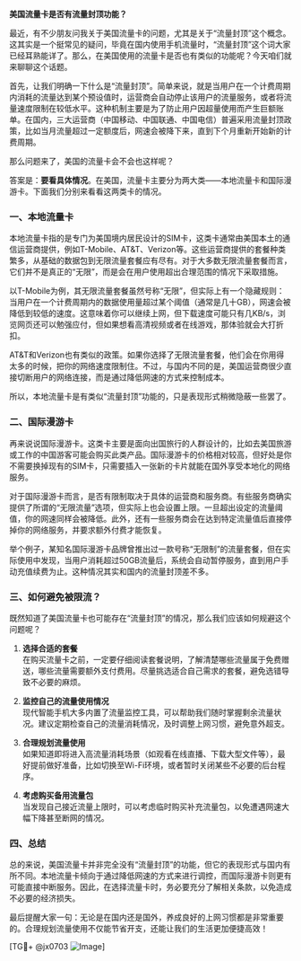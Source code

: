 **美国流量卡是否有流量封顶功能？**

最近，有不少朋友问我关于美国流量卡的问题，尤其是关于“流量封顶”这个概念。这其实是一个挺常见的疑问，毕竟在国内使用手机流量时，“流量封顶”这个词大家已经耳熟能详了。那么，在美国使用的流量卡是否也有类似的功能呢？今天咱们就来聊聊这个话题。

首先，让我们明确一下什么是“流量封顶”。简单来说，就是当用户在一个计费周期内消耗的流量达到某个预设值时，运营商会自动停止该用户的流量服务，或者将流量速度限制在较低水平。这种机制主要是为了防止用户因超量使用而产生巨额账单。在国内，三大运营商（中国移动、中国联通、中国电信）普遍采用流量封顶政策，比如当月流量超过一定额度后，网速会被降下来，直到下个月重新开始新的计费周期。

那么问题来了，美国的流量卡会不会也这样呢？

答案是：**要看具体情况**。在美国，流量卡主要分为两大类——本地流量卡和国际漫游卡。下面我们分别来看看这两类卡的情况。

### 一、本地流量卡

本地流量卡指的是专门为美国境内居民设计的SIM卡，这类卡通常由美国本土的通信运营商提供，例如T-Mobile、AT&T、Verizon等。这些运营商提供的套餐种类繁多，从基础的数据包到无限流量套餐应有尽有。对于大多数无限流量套餐而言，它们并不是真正的“无限”，而是会在用户使用超出合理范围的情况下采取措施。

以T-Mobile为例，其无限流量套餐虽然号称“无限”，但实际上有一个隐藏规则：当用户在一个计费周期内的数据使用量超过某个阈值（通常是几十GB），网速会被降低到较低的速度。这意味着你可以继续上网，但下载速度可能只有几KB/s，浏览网页还可以勉强应付，但如果想看高清视频或者在线游戏，那体验就会大打折扣。

AT&T和Verizon也有类似的政策。如果你选择了无限流量套餐，他们会在你用得太多的时候，把你的网络速度限制住。不过，与国内不同的是，美国运营商很少直接切断用户的网络连接，而是通过降低网速的方式来控制成本。

所以，本地流量卡是有类似“流量封顶”功能的，只是表现形式稍微隐蔽一些罢了。

### 二、国际漫游卡

再来说说国际漫游卡。这类卡主要是面向出国旅行的人群设计的，比如去美国旅游或工作的中国游客可能会购买此类产品。国际漫游卡的价格相对较高，但好处是你不需要换掉现有的SIM卡，只需要插入一张新的卡片就能在国外享受本地化的网络服务。

对于国际漫游卡而言，是否有限制取决于具体的运营商和服务商。有些服务商确实提供了所谓的“无限流量”选项，但实际上也会设置上限。一旦超出设定的流量阈值，你的网速同样会被降低。此外，还有一些服务商会在达到特定流量值后直接停掉你的网络服务，并要求额外付费才能恢复。

举个例子，某知名国际漫游卡品牌曾推出过一款号称“无限制”的流量套餐，但在实际使用中发现，当用户消耗超过50GB流量后，系统会自动暂停服务，直到用户手动充值续费为止。这种情况其实和国内的流量封顶差不多。

### 三、如何避免被限流？

既然知道了美国流量卡也可能存在“流量封顶”的情况，那么我们应该如何规避这个问题呢？

1. **选择合适的套餐**  
   在购买流量卡之前，一定要仔细阅读套餐说明，了解清楚哪些流量属于免费赠送，哪些流量需要额外支付费用。尽量挑选适合自己需求的套餐，避免选错导致不必要的麻烦。

2. **监控自己的流量使用情况**  
   现代智能手机大多内置了流量监控工具，可以帮助我们随时掌握剩余流量状况。建议定期检查自己的流量消耗情况，及时调整上网习惯，避免意外超支。

3. **合理规划流量使用**  
   如果知道即将进入高流量消耗场景（如观看在线直播、下载大型文件等），最好提前做好准备，比如切换至Wi-Fi环境，或者暂时关闭某些不必要的后台程序。

4. **考虑购买备用流量包**  
   当发现自己接近流量上限时，可以考虑临时购买补充流量包，以免遭遇网速大幅下降甚至断网的情况。

### 四、总结

总的来说，美国流量卡并非完全没有“流量封顶”的功能，但它的表现形式与国内有所不同。本地流量卡倾向于通过降低网速的方式来进行调控，而国际漫游卡则更有可能直接中断服务。因此，在选择流量卡时，务必要充分了解相关条款，以免造成不必要的经济损失。

最后提醒大家一句：无论是在国内还是国外，养成良好的上网习惯都是非常重要的。合理规划流量使用不仅能节省开支，还能让我们的生活更加便捷高效！

[TG💪+ @jx0703 ![Image](https://github.com/user-attachments/assets/dbca1d08-cadb-493c-b0ec-ad6f7a83f270)]
